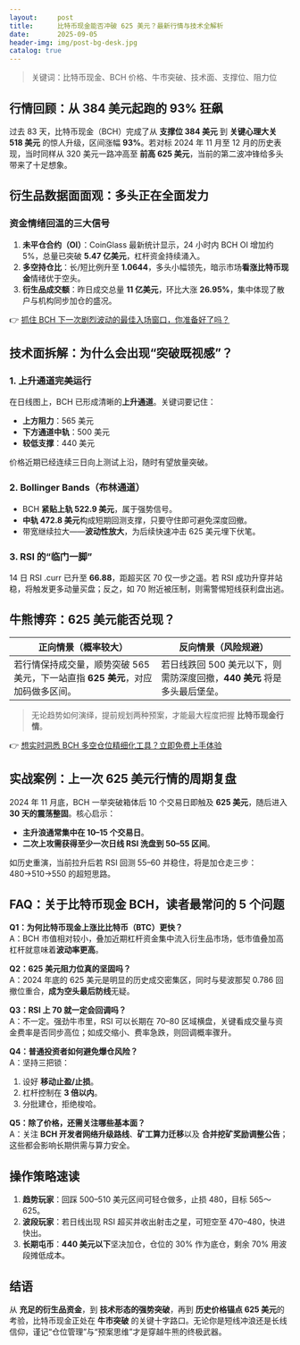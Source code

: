 ```yaml
---
layout:     post
title:      比特币现金能否冲破 625 美元？最新行情与技术全解析
date:       2025-09-05
header-img: img/post-bg-desk.jpg
catalog: true
---
```


> 关键词：比特币现金、BCH 价格、牛市突破、技术面、支撑位、阻力位

## 行情回顾：从 384 美元起跑的 93% 狂飙

过去 83 天，比特币现金（BCH）完成了从 **支撑位 384 美元** 到 **关键心理大关 518 美元** 的惊人升级，区间涨幅 **93%**。若对标 2024 年 11 月至 12 月的历史表现，当时同样从 320 美元一路冲高至 **前高 625 美元**，当前的第二波冲锋给多头带来了十足想象。

## 衍生品数据面面观：多头正在全面发力

### 资金情绪回温的三大信号
1. **未平仓合约（OI）**：CoinGlass 最新统计显示，24 小时内 BCH OI 增加约 5%，总量已突破 **5.47 亿美元**，杠杆资金持续涌入。
2. **多空持仓比**：长/短比例升至 **1.0644**，多头小幅领先，暗示市场**看涨比特币现金**情绪优于空头。
3. **衍生品成交额**：昨日成交总量 **11 亿美元**，环比大涨 **26.95%**，集中体现了散户与机构同步加仓的盛况。

👉 [抓住 BCH 下一次剧烈波动的最佳入场窗口，你准备好了吗？](https://okxdog.com/)

## 技术面拆解：为什么会出现“突破既视感”？

### 1. 上升通道完美运行
在日线图上，BCH 已形成清晰的**上升通道**。关键词要记住：  
- **上方阻力**：565 美元  
- **下方通道中轨**：500 美元  
- **较低支撑**：440 美元  

价格近期已经连续三日向上测试上沿，随时有望放量突破。

### 2. Bollinger Bands（布林通道）
- BCH **紧贴上轨 522.9 美元**，属于强势信号。  
- **中轨 472.8 美元**构成短期回测支撑，只要守住即可避免深度回撤。  
- 带宽继续拉大——**波动性放大**，为后续快速冲击 625 美元埋下伏笔。

### 3. RSI 的“临门一脚”
14 日 RSI .curr 已升至 **66.88**，距超买区 70 仅一步之遥。若 RSI 成功升穿并站稳，将触发更多动量买盘；反之，如 70 附近被压制，则需警惕短线获利盘出逃。

## 牛熊博弈：625 美元能否兑现？

| 正向情景（概率较大） | 反向情景（风险规避） |
|-----------------|-----------------|
| 若行情保持成交量，顺势突破 565 美元，下一站直指 **625 美元**，对应加码做多区间。 | 若日线跌回 500 美元以下，则需防深度回撤，**440 美元** 将是多头最后堡垒。 |

> 无论趋势如何演绎，提前规划两种预案，才能最大程度把握 **比特币现金行情**。  

👉 [想实时洞悉 BCH 多空仓位精细化工具？立即免费上手体验](https://okxdog.com/)

## 实战案例：上一次 625 美元行情的周期复盘

2024 年 11 月底，BCH 一举突破箱体后 10 个交易日即触及 **625 美元**，随后进入 **30 天的震荡整固**。核心启示：  
- **主升浪通常集中在 10–15 个交易日**。  
- **二次上攻需获得至少一次日线 RSI 洗盘到 50–55 区间**。  

如历史重演，当前拉升后若 RSI 回测 55–60 并稳住，将是加仓走三步：480→510→550 的超短思路。

## FAQ：关于比特币现金 BCH，读者最常问的 5 个问题

**Q1：为何比特币现金上涨比比特币（BTC）更快？**  
A：BCH 市值相对较小，叠加近期杠杆资金集中流入衍生品市场，低市值叠加高杠杆就意味着**波动率更高**。

**Q2：625 美元阻力位真的坚固吗？**  
A：2024 年底的 625 美元是明显的历史成交密集区，同时与斐波那契 0.786 回撤位重合，**成为空头最后防线**无疑。

**Q3：RSI 上 70 就一定会回调吗？**  
A：不一定。强劲牛市里，RSI 可以长期在 70–80 区域横盘，关键看成交量与资金费率是否同步高位；如成交缩小、费率急跌，则回调概率骤升。

**Q4：普通投资者如何避免爆仓风险？**  
A：坚持三把锁：  
   1. 设好 **移动止盈/止损**。  
   2. 杠杆控制在 **3 倍以内**。  
   3. 分批建仓，拒绝梭哈。

**Q5：除了价格，还需关注哪些基本面？**  
A：关注 **BCH 开发者网络升级路线**、**矿工算力迁移**以及 **合并挖矿奖励调整公告**；这些都会影响长期供需与算力安全。

## 操作策略速读

1. **趋势玩家**：回踩 500–510 美元区间可轻仓做多，止损 480，目标 565～625。  
2. **波段玩家**：若日线出现 RSI 超买并收出射击之星，可短空至 470–480，快进快出。  
3. **长期屯币**：**440 美元以下**坚决加仓，仓位的 30% 作为底仓，剩余 70% 用波段摊低成本。

## 结语

从 **充足的衍生品资金**，到 **技术形态的强势突破**，再到 **历史价格锚点 625 美元**的考验，比特币现金正处在 **牛市突破** 的关键十字路口。无论你是短线冲浪还是长线信仰，谨记“仓位管理”与“预案思维”才是穿越牛熊的终极武器。